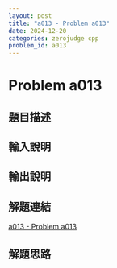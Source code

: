 ```yaml
---
layout: post
title: "a013 - Problem a013"
date: 2024-12-20
categories: zerojudge cpp
problem_id: a013
---
```


# Problem a013

## 題目描述



## 輸入說明



## 輸出說明



## 解題連結

[a013 - Problem a013](https://zerojudge.tw/ShowProblem?problemid=a013)

## 解題思路

